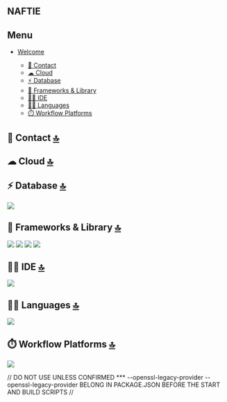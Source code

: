 ## NAFTIE 



## Menu

- [Welcome](#welcome)


     - [📱 Contact](#-contact-)
     - [☁ Cloud](#-cloud-)
     - [⚡ Database](#-database-)
     - [🚀 Frameworks & Library](#-frameworks--library-)
     - [👩‍💻 IDE](#-ide-)
     - [👩‍💻 Languages](#-languages-)
    - [⏱️ Workflow Platforms](#-workflow-platforms-)
     
     
 ## 📱 Contact [🔝](#welcome)
 
 ## ☁ Cloud [🔝](#welcome)
 
 ## ⚡ Database [🔝](#welcome)
 <img src="https://img.shields.io/badge/MongoDB-4EA94B?style=for-the-badge&logo=mongodb&logoColor=white" />      
 
 ## 🚀 Frameworks & Library [🔝](#welcome)
  <img src="https://img.shields.io/badge/React-20232A?style=for-the-badge&logo=react&logoColor=61DAFB" />  <img src="https://img.shields.io/badge/Node%20js-339933?style=for-the-badge&logo=nodedotjs&logoColor=white" />  <img src="https://img.shields.io/badge/Express%20js-000000?style=for-the-badge&logo=express&logoColor=white"/>   <img src="https://img.shields.io/badge/Redux-593D88?style=for-the-badge&logo=redux&logoColor=white" />      
 
 ## 👩‍💻 IDE [🔝](#welcome)
 <img src="https://img.shields.io/badge/VSCode-0078D4?style=for-the-badge&logo=visual%20studio%20code&logoColor=white" />    
 
 ## 👩‍💻 Languages [🔝](#welcome)
 <img src="https://img.shields.io/badge/JavaScript-323330?style=for-the-badge&logo=javascript&logoColor=F7DF1E" />     

## ⏱️ Workflow Platforms [🔝](#welcome)
  <img src="https://img.shields.io/badge/Jira-0052CC?style=for-the-badge&logo=Jira&logoColor=white" />  


// DO NOT USE UNLESS CONFIRMED *** 
--openssl-legacy-provider
--openssl-legacy-provider
BELONG IN PACKAGE.JSON BEFORE THE START AND BUILD SCRIPTS //